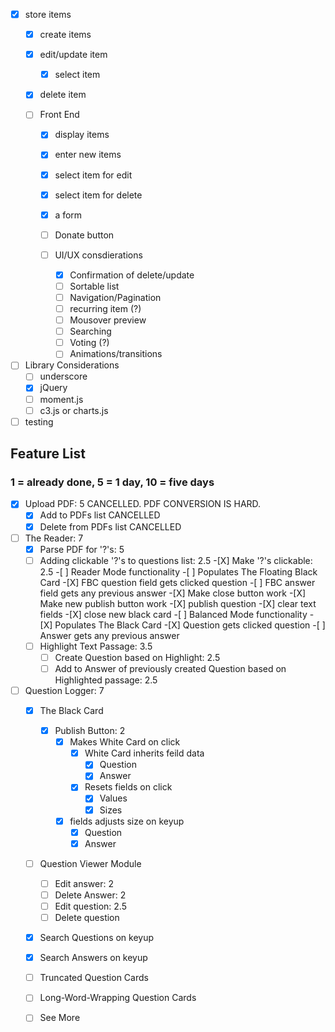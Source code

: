 - [X] store items
	-[X] create items
	-[X] edit/update item
		-[X] select item
	-[X] delete item
	

	-[ ] Front End
		-[X] display items
		-[X] enter new items
		-[X] select item for edit
		-[X] select item for delete
		-[X] a form
		-[ ] Donate button

		-[ ] UI/UX consdierations
			-[X] Confirmation of delete/update
			-[ ] Sortable list
			-[ ] Navigation/Pagination
			-[ ] recurring item (?)
			-[ ] Mousover preview
			-[ ] Searching
			-[ ] Voting (?)
			-[ ] Animations/transitions

- [ ] Library Considerations
	-[ ] underscore
	-[X] jQuery
	-[ ] moment.js
	-[ ] c3.js or charts.js

-[ ] testing

## Feature List

### 1 = already done, 5 = 1 day, 10 = five days

-[X] Upload PDF: 5 CANCELLED. PDF CONVERSION IS HARD.
 	-[X] Add to PDFs list CANCELLED
	-[X] Delete from PDFs list CANCELLED

-[ ] The Reader: 7
	-[X] Parse PDF for '?'s: 5
	-[ ] Adding clickable '?'s to questions list: 2.5
			-[X] Make '?'s clickable: 2.5
			-[ ] Reader Mode functionality
				-[ ] Populates The Floating Black Card
					-[X] FBC question field gets clicked question
					-[ ] FBC answer field gets any previous answer
				-[X] Make close button work
				-[X] Make new publish button work
					-[X] publish question
					-[X] clear text fields
					-[X] close new black card
			-[ ] Balanced Mode functionality
				-[X] Populates The Black Card
					-[X] Question gets clicked question
					-[ ] Answer gets any previous answer 
	-[ ] Highlight Text Passage: 3.5
		-[ ] Create Question based on Highlight: 2.5
		-[ ] Add to Answer of previously created Question based on Highlighted passage: 2.5

-[ ] Question Logger: 7
	-[X] The Black Card
		-[X] Publish Button: 2
			-[X] Makes White Card on click
				-[X] White Card inherits feild data
					-[X] Question
					-[X] Answer
				-[X] Resets fields on click
					-[X] Values
					-[X] Sizes
			-[X] fields adjusts size on keyup
				-[X] Question
				-[X] Answer
	-[ ] Question Viewer Module
		-[ ] Edit answer: 2
		-[ ] Delete Answer: 2
		-[ ] Edit question: 2.5
		-[ ] Delete question
	-[X] Search Questions on keyup
	-[X] Search Answers on keyup
	-[ ] Truncated Question Cards
	-[ ] Long-Word-Wrapping Question Cards
	-[ ] See More

